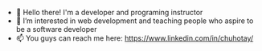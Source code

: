 - 👋 Hello there! I'm a developer and programing instructor
- 👀 I’m interested in web development and teaching people who aspire to be a software developer 
- 📫 You guys can reach me here: https://www.linkedin.com/in/chuhotay/

<!---
chuhotay-dev/chuhotay-dev is a ✨ special ✨ repository because its `README.md` (this file) appears on your GitHub profile.
You can click the Preview link to take a look at your changes.
--->
